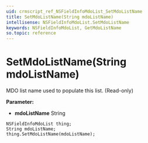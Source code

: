 ```yaml
---
uid: crmscript_ref_NSFieldInfoMdoList_SetMdoListName
title: SetMdoListName(String mdoListName)
intellisense: NSFieldInfoMdoList.SetMdoListName
keywords: NSFieldInfoMdoList, GetMdoListName
so.topic: reference
---
```


# SetMdoListName(String mdoListName)

MDO list name used to populate this list. (Read-only)

**Parameter:** 
* **mdoListName** String

```crmscript
NSFieldInfoMdoList thing;
String mdoListName;
thing.SetMdoListName(mdoListName);
```

